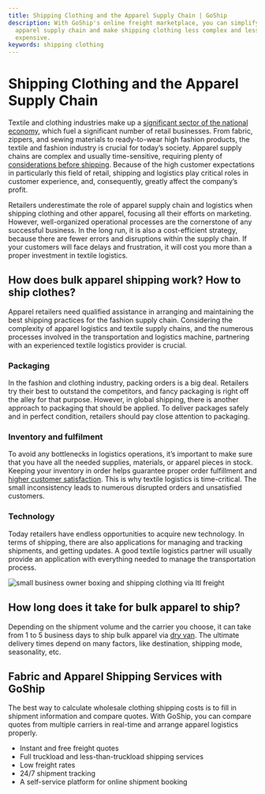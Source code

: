```yaml
---
title: Shipping Clothing and the Apparel Supply Chain | GoShip
description: With GoShip's online freight marketplace, you can simplify the
  apparel supply chain and make shipping clothing less complex and less
  expensive.
keywords: shipping clothing
---
```

# Shipping Clothing and the Apparel Supply Chain

Textile and clothing industries make up a [significant sector of the national economy](https://www.selectusa.gov/textiles-industry-united-states), which fuel a significant number of retail businesses. From fabric, zippers, and sewing materials to ready-to-wear high fashion products, the textile and fashion industry is crucial for today’s society. Apparel supply chains are complex and usually time-sensitive, requiring plenty of [considerations before shipping](https://www.goship.com/blog/textile-logistics-shipping-apparel/). Because of the high customer expectations in particularly this field of retail, shipping and logistics play critical roles in customer experience, and, consequently, greatly affect the company’s profit.

Retailers underestimate the role of apparel supply chain and logistics when shipping clothing and other apparel, focusing all their efforts on marketing. However, well-organized operational processes are the cornerstone of any successful business. In the long run, it is also a cost-efficient strategy, because there are fewer errors and disruptions within the supply chain. If your customers will face delays and frustration, it will cost you more than a proper investment in textile logistics.

## How does bulk apparel shipping work? How to ship clothes?

Apparel retailers need qualified assistance in arranging and maintaining the best shipping practices for the fashion supply chain. Considering the complexity of apparel logistics and textile supply chains, and the numerous processes involved in the transportation and logistics machine, partnering with an experienced textile logistics provider is crucial.

### Packaging

In the fashion and clothing industry, packing orders is a big deal. Retailers try their best to outstand the competitors, and fancy packaging is right off the alley for that purpose. However, in global shipping, there is another approach to packaging that should be applied. To deliver packages safely and in perfect condition, retailers should pay close attention to packaging.

### Inventory and fulfilment

To avoid any bottlenecks in logistics operations, it’s important to make sure that you have all the needed supplies, materials, or apparel pieces in stock. Keeping your inventory in order helps guarantee proper order fulfillment and [higher customer satisfaction](https://smallbusiness.chron.com/impact-inventory-management-customer-satisfaction-22798.html). This is why textile logistics is time-critical. The small inconsistency leads to numerous disrupted orders and unsatisfied customers.

### Technology

Today retailers have endless opportunities to acquire new technology. In terms of shipping, there are also applications for managing and tracking shipments, and getting updates. A good textile logistics partner will usually provide an application with everything needed to manage the transportation process.

![small business owner boxing and shipping clothing via ltl freight](images/shipping-apparel.jpg "Business Shipping Clothing")

## How long does it take for bulk apparel to ship?

Depending on the shipment volume and the carrier you choose, it can take from 1 to 5 business days to ship bulk apparel via [dry van](https://www.goship.com/blog/what-is-dry-van-shipping/). The ultimate delivery times depend on many factors, like destination, shipping mode, seasonality, etc.

## Fabric and Apparel Shipping Services with GoShip

The best way to calculate wholesale clothing shipping costs is to fill in shipment information and compare quotes. With GoShip, you can compare quotes from multiple carriers in real-time and arrange apparel logistics properly.

* Instant and free freight quotes 
* Full truckload and less-than-truckload shipping services 
* Low freight rates
* 24/7 shipment tracking
* A self-service platform for online shipment booking